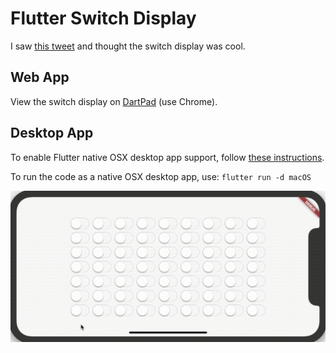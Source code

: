# Flutter Switch Display

I saw [this tweet](https://twitter.com/FlutterDev/status/1139200781905727489?ref_src=twsrc%5Etfw) and thought 
the switch display was cool.

## Web App
View the switch display on 
[DartPad](https://dartpad.dev/a3f0ac68217dc53668fd54a8e328e3bf) (use Chrome). 

## Desktop App
To enable Flutter native OSX desktop app support, follow [these instructions](https://flutter.dev/desktop#set-up).

To run the code as a native OSX desktop app, 
use: ```flutter run -d macOS```

![](gifs/switch_display.gif)